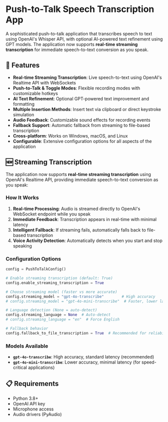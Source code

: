 # Push-to-Talk Speech Transcription App

A sophisticated push-to-talk application that transcribes speech to text using OpenAI's Whisper API, with optional AI-powered text refinement using GPT models. The application now supports **real-time streaming transcription** for immediate speech-to-text conversion as you speak.

## 🚀 Features

- **Real-time Streaming Transcription**: Live speech-to-text using OpenAI's Realtime API with WebSockets
- **Push-to-Talk & Toggle Modes**: Flexible recording modes with customizable hotkeys
- **AI Text Refinement**: Optional GPT-powered text improvement and formatting
- **Multiple Insertion Methods**: Insert text via clipboard or direct keystroke simulation
- **Audio Feedback**: Customizable sound effects for recording events
- **Fallback Support**: Automatic fallback from streaming to file-based transcription
- **Cross-platform**: Works on Windows, macOS, and Linux
- **Configurable**: Extensive configuration options for all aspects of the application

## 🆕 Streaming Transcription

The application now supports **real-time streaming transcription** using OpenAI's Realtime API, providing immediate speech-to-text conversion as you speak:

### How It Works

1. **Real-time Processing**: Audio is streamed directly to OpenAI's WebSocket endpoint while you speak
2. **Immediate Feedback**: Transcription appears in real-time with minimal latency
3. **Intelligent Fallback**: If streaming fails, automatically falls back to file-based transcription
4. **Voice Activity Detection**: Automatically detects when you start and stop speaking

### Configuration Options

```python
config = PushToTalkConfig()

# Enable streaming transcription (default: True)
config.enable_streaming_transcription = True

# Choose streaming model (faster vs more accurate)
config.streaming_model = "gpt-4o-transcribe"        # High accuracy
# config.streaming_model = "gpt-4o-mini-transcribe"  # Faster, lower latency

# Language detection (None = auto-detect)
config.streaming_language = None  # Auto-detect
# config.streaming_language = "en"  # Force English

# Fallback behavior
config.fallback_to_file_transcription = True  # Recommended for reliability
```

### Models Available

- **`gpt-4o-transcribe`**: High accuracy, standard latency (recommended)
- **`gpt-4o-mini-transcribe`**: Lower accuracy, minimal latency (for speed-critical applications)

## 📋 Requirements

- Python 3.8+
- OpenAI API key
- Microphone access
- Audio drivers (PyAudio)
